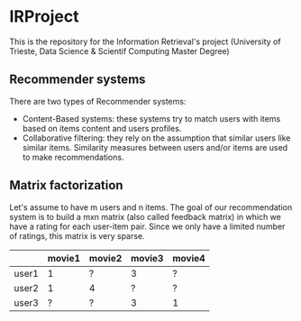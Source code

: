 # IRProject
This is the repository for the Information Retrieval's project (University of Trieste, Data Science & Scientif Computing Master Degree)

## Recommender systems

There are two types of Recommender systems:
- Content-Based systems: these systems try to match users with items based on items content and users profiles.
- Collaborative filtering: they rely on the assumption that similar users like similar items. Similarity measures between users and/or items are used to make recommendations.

## Matrix factorization
Let's assume to have m users and n items. The goal of our recommendation system is to build a mxn matrix (also called feedback matrix) in which we have a rating for each user-item pair. Since we only have a limited number of ratings, this matrix is very sparse.

|       |movie1|movie2|movie3|movie4|
|-------|------|------|------|------|
| user1 |1|?|3|?|
| user2 |1|4|?|?|
| user3 |?|?|3|1|
